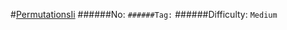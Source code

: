 #[PermutationsIi](https://leetcode.com/problems/permutations-ii/)
######No: ``
######Tag: ``
######Difficulty: `Medium`
